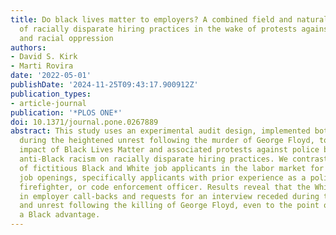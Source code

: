 ```yaml
---
title: Do black lives matter to employers? A combined field and natural experiment
  of racially disparate hiring practices in the wake of protests against police violence
  and racial oppression
authors:
- David S. Kirk
- Marti Rovira
date: '2022-05-01'
publishDate: '2024-11-25T09:43:17.900912Z'
publication_types:
- article-journal
publication: '*PLOS ONE*'
doi: 10.1371/journal.pone.0267889
abstract: This study uses an experimental audit design, implemented both before and
  during the heightened unrest following the murder of George Floyd, to gauge the
  impact of Black Lives Matter and associated protests against police brutality and
  anti-Black racism on racially disparate hiring practices. We contrast treatment
  of fictitious Black and White job applicants in the labor market for service-related
  job openings, specifically applicants with prior experience as a police officer,
  firefighter, or code enforcement officer. Results reveal that the White advantage
  in employer call-backs and requests for an interview receded during the protests
  and unrest following the killing of George Floyd, even to the point of producing
  a Black advantage.
---
```

